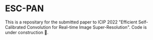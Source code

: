 # ESC-PAN

This is a repositary for the submitted paper to ICIP 2022 "Efficient Self-Calibrated Convolution for Real-time Image Super-Resolution". Code is under construction 🔨. 
